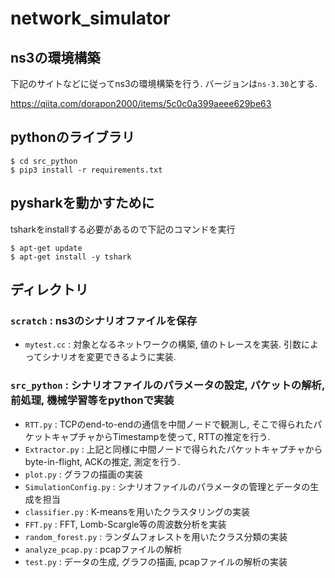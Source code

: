 # network_simulator
## ns3の環境構築
下記のサイトなどに従ってns3の環境構築を行う. バージョンは`ns-3.30`とする.

https://qiita.com/dorapon2000/items/5c0c0a399aeee629be63

## pythonのライブラリ
```
$ cd src_python
$ pip3 install -r requirements.txt
```
## pysharkを動かすために
tsharkをinstallする必要があるので下記のコマンドを実行
```
$ apt-get update
$ apt-get install -y tshark
```

## ディレクトリ
### `scratch` : ns3のシナリオファイルを保存
+ `mytest.cc` : 対象となるネットワークの構築, 値のトレースを実装. 引数によってシナリオを変更できるように実装. 

### `src_python` : シナリオファイルのパラメータの設定, パケットの解析, 前処理, 機械学習等をpythonで実装
+ `RTT.py` : TCPのend-to-endの通信を中間ノードで観測し, そこで得られたパケットキャプチャからTimestampを使って, RTTの推定を行う.
+ `Extractor.py` : 上記と同様に中間ノードで得られたパケットキャプチャからbyte-in-flight, ACKの推定, 測定を行う. 
+ `plot.py` : グラフの描画の実装
+ `SimulationConfig.py` : シナリオファイルのパラメータの管理とデータの生成を担当
+ `classifier.py` : K-meansを用いたクラスタリングの実装
+ `FFT.py` : FFT, Lomb-Scargle等の周波数分析を実装
+ `random_forest.py` : ランダムフォレストを用いたクラス分類の実装
+ `analyze_pcap.py` : pcapファイルの解析
+ `test.py` : データの生成, グラフの描画, pcapファイルの解析の実装
